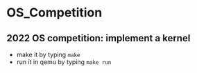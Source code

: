 # OS_Competition
2022 OS competition: implement a kernel  
---  
+ make it by typing `make`  
+ run it in qemu by typing `make run`